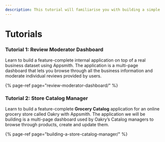 ```yaml
---
description: This tutorial will familiarise you with building a simple app on Appsmith
---
```


# Tutorials

### Tutorial 1: Review Moderator Dashboard

Learn to build a feature-complete internal application on top of a real business dataset using Appsmith. The application is a multi-page dashboard that lets you browse through all the business information and moderate individual reviews provided by users.

{% page-ref page="review-moderator-dashboard/" %}

### Tutorial 2: Store Catalog Manager

 Learn to build a feature-complete **Grocery Catalog** application for an online grocery store called Oakry with Appsmith. The application we will be building is a multi-page dashboard used by Oakry’s Catalog managers to browse through products, create and update them.

{% page-ref page="building-a-store-catalog-manager/" %}

